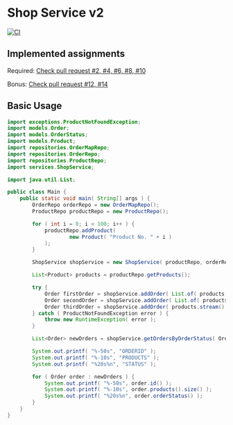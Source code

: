 # Shop Service v2

[![CI](https://github.com/simonsagstetter/shopServicev2/actions/workflows/maven.yml/badge.svg?branch=main)](https://github.com/simonsagstetter/shopServicev2/actions/workflows/maven.yml)

## Implemented assignments

Required: [Check pull request #2, #4, #6, #8, #10](https://github.com/simonsagstetter/shopServicev2/pulls?q=is%3Apr)

Bonus: [Check pull request #12, #14](https://github.com/simonsagstetter/shopServicev2/pulls?q=is%3Apr)

## Basic Usage

```java
import exceptions.ProductNotFoundException;
import models.Order;
import models.OrderStatus;
import models.Product;
import repositories.OrderMapRepo;
import repositories.OrderRepo;
import repositories.ProductRepo;
import services.ShopService;

import java.util.List;

public class Main {
    public static void main( String[] args ) {
        OrderRepo orderRepo = new OrderMapRepo();
        ProductRepo productRepo = new ProductRepo();

        for ( int i = 0; i < 100; i++ ) {
            productRepo.addProduct(
                    new Product( "Product No. " + i )
            );
        }

        ShopService shopService = new ShopService( productRepo, orderRepo );

        List<Product> products = productRepo.getProducts();

        try {
            Order firstOrder = shopService.addOrder( List.of( products.getFirst().id() ) );
            Order secondOrder = shopService.addOrder( List.of( products.getFirst().id(), products.getLast().id() ) );
            Order thirdOrder = shopService.addOrder( products.stream().map( Product::id ).toList() );
        } catch ( ProductNotFoundException error ) {
            throw new RuntimeException( error );
        }

        List<Order> newOrders = shopService.getOrdersByOrderStatus( OrderStatus.PROCESSING );

        System.out.printf( "%-50s", "ORDERID" );
        System.out.printf( "%-10s", "PRODUCTS" );
        System.out.printf( "%20s%n", "STATUS" );

        for ( Order order : newOrders ) {
            System.out.printf( "%-50s", order.id() );
            System.out.printf( "%-10s", order.products().size() );
            System.out.printf( "%20s%n", order.orderStatus() );
        }
    }
}
```